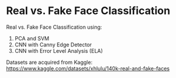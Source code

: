 # Real vs. Fake Face Classification
Real vs. Fake Face Classification using:<br>
1. PCA and SVM <br>
2. CNN with Canny Edge Detector<br>
3. CNN with Error Level Analysis (ELA)<br>

Datasets are acquired from Kaggle: https://www.kaggle.com/datasets/xhlulu/140k-real-and-fake-faces
